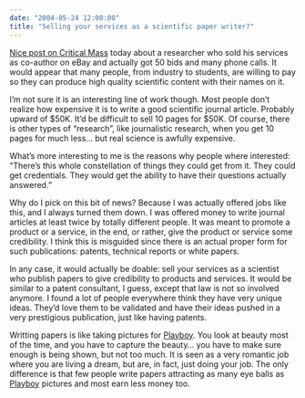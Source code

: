 ```yaml
---
date: "2004-05-24 12:00:00"
title: "Selling your services as a scientific paper writer?"
---
```




[Nice post on Critical Mass](http://www.erinoconnor.org/archives/000943.html) today about a researcher who sold his services as co-author on eBay and actually got 50 bids and many phone calls. It would appear that many people, from industry to students, are willing to pay so they can produce high quality scientific content with their names on it.

I&rsquo;m not sure it is an interesting line of work though. Most people don&rsquo;t realize how expensive it is to write a good scientific journal article. Probably upward of $50K. It&rsquo;d be difficult to sell 10 pages for $50K. Of course, there is other types of &ldquo;research&rdquo;, like journalistic research, when you get 10 pages for much less&hellip; but real science is awfully expensive.

What&rsquo;s more interesting to me is the reasons why people where interested: &ldquo;There&rsquo;s this whole constellation of things they could get from it. They could get credentials. They would get the ability to have their questions actually answered.&rdquo;

Why do I pick on this bit of news? Because I was actually offered jobs like this, and I always turned them down. I was offered money to write journal articles at least twice by totally different people. It was meant to promote a product or a service, in the end, or rather, give the product or service some credibility. I think this is misguided since there is an actual proper form for such publications: patents, technical reports or white papers.

In any case, it would actually be doable: sell your services as a scientist who publish papers to give credibility to products and services. It would be similar to a patent consultant, I guess, except that law is not so involved anymore. I found a lot of people everywhere think they have very unique ideas. They&rsquo;d love them to be validated and have their ideas pushed in a very prestigious publication, just like having patents.

Writting papers is like taking pictures for [Playboy](http://www.playboy.com/). You look at beauty most of the time, and you have to capture the beauty&hellip; you have to make sure enough is being shown, but not too much. It is seen as a very romantic job where you are living a dream, but are, in fact, just doing your job. The only difference is that few people write papers attracting as many eye balls as [Playboy](http://www.playboy.com/) pictures and most earn less money too.

